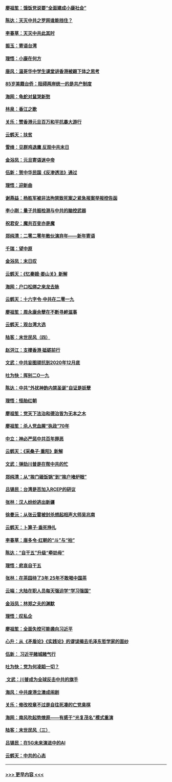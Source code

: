 #### [廖祖笙：饿饭党说要“全面建成小康社会”](../pages/nsc993/n11767482.md?t=01050255) 
#### [陈达：天灭中共之罗网谁能挡住？](../pages/nsc993/n11767465.md?t=01050255) 
#### [李春草：天灭中共此其时](../pages/nsc993/n11767452.md?t=01050255) 
#### [振玉：寄语台湾](../pages/nsc993/n11767432.md?t=01050255) 
#### [理悟：小康在何方](../pages/nsc993/n11767394.md?t=01050255) 
#### [唐风：温哥华中学生课堂讲香港被踢下体之思考](../pages/nsc993/n11766848.md?t=01050255) 
#### [85岁美籍台侨：阻碍两岸统一的是共产制度](../pages/nsc993/n11765043.md?t=01050255) 
#### [海网：龟蛇对鼠哭新愁](../pages/nsc993/n11764895.md?t=01050255) 
#### [林泉：香江之歌](../pages/nsc993/n11764415.md?t=01050255) 
#### [关乐：赞香港元旦百万和平抗暴大游行](../pages/nsc993/n11764382.md?t=01050255) 
#### [云鹤天：扶贫](../pages/nsc993/n11764245.md?t=01050255) 
#### [雪绮：见群鸡退鹰  反观中共末日](../pages/nsc993/n11762112.md?t=01050255) 
#### [金浴凤：元旦寄语迷中帝](../pages/nsc993/n11761788.md?t=01050255) 
#### [伍新：贺中华民国《反渗透法》通过](../pages/nsc993/n11761994.md?t=01050255) 
#### [理悟：迎新曲](../pages/nsc993/n11761152.md?t=01050255) 
#### [谢燕益：杨胜军被非法拘禁致死案之紧急报案举报控告函](../pages/nsc993/n11756134.md?t=01050255) 
#### [李小刚：量子共振检测与中共的脑控武器](../pages/nsc993/n11754518.md?t=01050255) 
#### [祝君安：魔共百变亦是魔](../pages/nsc993/n11754469.md?t=01050255) 
#### [郑纯清：二零二零年散伙演弃年——新年寄语](../pages/nsc993/n11754195.md?t=01050255) 
#### [千瑞：望中原](../pages/nsc993/n11754159.md?t=01050255) 
#### [金浴凤：末日叹](../pages/nsc993/n11752359.md?t=01050255) 
#### [云鹤天：《忆秦娥‧娄山关》新解](../pages/nsc993/n11752348.md?t=01050255) 
#### [海网：户口松绑之来龙去脉](../pages/nsc993/n11752328.md?t=01050255) 
#### [云鹤天：十六字令‧中共在二零一九](../pages/nsc993/n11752305.md?t=01050255) 
#### [廖祖笙：周永康余孽在不断寻衅滋事](../pages/nsc993/n11751013.md?t=01050255) 
#### [云鹤天：观台湾大选](../pages/nsc993/n11751007.md?t=01050255) 
#### [陆客：末世民风（四）](../pages/nsc993/n11749203.md?t=01050255) 
#### [赵洪江：支撑香港 砥砺前行](../pages/nsc993/n11748482.md?t=01050255) 
#### [文武：中共妄图顽抗到2020年12月底](../pages/nsc993/n11748446.md?t=01050255) 
#### [吐为快：挥别二O一九](../pages/nsc993/n11748411.md?t=01050255) 
#### [陈达：中共“外扰神韵内禁圣诞”自证是妖孽](../pages/nsc993/n11748226.md?t=01050255) 
#### [理悟：怪胎红朝](../pages/nsc993/n11748206.md?t=01050255) 
#### [廖祖笙：党天下法治和德治皆为无本之木](../pages/nsc993/n11748135.md?t=01050255) 
#### [廖祖笙：杀人党血腥“执政”70年](../pages/nsc993/n11745144.md?t=01050255) 
#### [中立：神必严惩中共百年罪恶](../pages/nsc993/n11744970.md?t=01050255) 
#### [云鹤天：《采桑子‧重阳》新解](../pages/nsc993/n11744948.md?t=01050255) 
#### [文武：弹劾川普是在帮中共的忙](../pages/nsc993/n11744758.md?t=01050255) 
#### [郑纯清：从“挨门砸饭锅”到“挨户堵炉眼”](../pages/nsc993/n11744745.md?t=01050255) 
#### [吕锡民：台湾是否加入RCEP的研议](../pages/nsc993/n11744701.md?t=01050255) 
#### [张林：汉人纷纷逃出新疆](../pages/nsc993/n11743530.md?t=01050255) 
#### [徐曼沅：从张云雷被封杀想起相声大师吴兆南](../pages/nsc993/n11741816.md?t=01050255) 
#### [云鹤天：卜算子‧垂死挣扎](../pages/nsc993/n11739956.md?t=01050255) 
#### [李春草：唐多令‧红朝的“斗”与“拍”](../pages/nsc993/n11739830.md?t=01050255) 
#### [陈达：“自干五”升级“牵妨母”](../pages/nsc993/n11739724.md?t=01050255) 
#### [理悟：悲哀自干五](../pages/nsc993/n11739547.md?t=01050255) 
#### [张林：在茶园待了3年 25年不敢喝中国茶](../pages/nsc993/n11739240.md?t=01050255) 
#### [云端：大陆在职人员每天强迫学“学习强国”](../pages/nsc993/n11738735.md?t=01050255) 
#### [金浴凤：林郑之夫的渊默](../pages/nsc993/n11737735.md?t=01050255) 
#### [理悟：叹私企](../pages/nsc993/n11737715.md?t=01050255) 
#### [廖祖笙：全面失控可能袭向习近平](../pages/nsc993/n11737704.md?t=01050255) 
#### [心升：从《矛盾论》《实践论》的谬误揭去毛泽东哲学家的面纱](../pages/nsc993/n11736962.md?t=01050255) 
#### [伍新： 习近平赌城赌气行](../pages/nsc993/n11736929.md?t=01050255) 
#### [吐为快：党为何凌蹈一切？](../pages/nsc993/n11736915.md?t=01050255) 
#### [ 文武：川普成为全球反击中共的旗手](../pages/nsc993/n11736882.md?t=01050255) 
#### [海风：中共废港立澳成闹剧](../pages/nsc993/n11735857.md?t=01050255) 
#### [关乐：修改校章不过是自往死凑的亡党臭棋](../pages/nsc993/n11735097.md?t=01050255) 
#### [海网：南风吹起势燎原——有感于“光复茂名”模式重演](../pages/nsc993/n11732308.md?t=01050255) 
#### [陆客：末世民风（三）](../pages/nsc993/n11732211.md?t=01050255) 
#### [吕锡民：在5G未来演进中的AI](../pages/nsc993/n11730010.md?t=01050255) 
#### [云鹤天：中共的心态](../pages/nsc993/n11729906.md?t=01050255) 

----
#### [ >>> 更早内容 <<< ](../indexes/nsc993-earlier.md)

